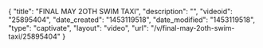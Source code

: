 {
    "title": "FINAL MAY 2OTH SWIM TAXI",
    "description": "",
    "videoid": "25895404",
    "date_created": "1453119518",
    "date_modified": "1453119518",
    "type": "captivate",
    "layout": "video",
    "url": "\/v\/final-may-2oth-swim-taxi\/25895404"
}